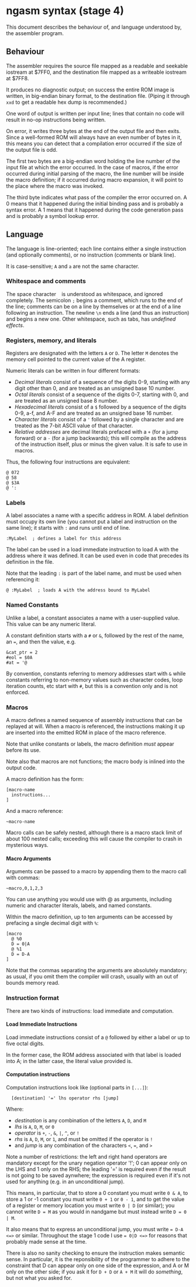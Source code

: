 # ngasm syntax (stage 4)

This document describes the behaviour of, and language understood by, the
assembler program.

## Behaviour

The assembler requires the source file mapped as a readable and seekable iostream
at $7FF0, and the destination file mapped as a writeable iostream at $7FF8.

It produces no diagnostic output; on success the entire ROM image is written, in
big-endian binary format, to the destination file. (Piping it through `xxd` to
get a readable hex dump is recommended.)

One word of output is written per input line; lines that contain no code will
result in no-op instructions being written.

On error, it writes three bytes at the end of the output file and then exits.
Since a well-formed ROM will always have an even number of bytes in it, this
means you can detect that a compilation error occurred if the size of the output
file is odd.

The first two bytes are a big-endian word holding the line number of the input
file at which the error occurred. In the case of macros, if the error occurred
during initial parsing of the macro, the line number will be inside the macro
definition; if it occurred during macro expansion, it will point to the place
where the macro was invoked.

The third byte indicates what pass of the compiler the error occurred on. A 0
means that it happened during the initial binding pass and is probably a syntax
error. A 1 means that it happened during the code generation pass and is
probably a symbol lookup error.

## Language

The language is line-oriented; each line contains either a single instruction
(and optionally comments), or no instruction (comments or blank line).

It is case-sensitive; `A` and `a` are not the same character.

### Whitespace and comments

The space character ` ` is understood as whitespace, and ignored completely. The
semicolon `;` begins a comment, which runs to the end of the line; comments can
be on a line by themselves or at the end of a line following an instruction. The
newline `\n` ends a line (and thus an instruction) and begins a new one. Other
whitespace, such as tabs, has *undefined effects*.

### Registers, memory, and literals

Registers are designated with the letters `A` or `D`. The letter `M` denotes the
memory cell pointed to the current value of the A register.

Numeric literals can be written in four different formats:

- *Decimal literals* consist of a sequence of the digits 0-9, starting with any
  digit other than 0, and are treated as an unsigned base 10 number.
- *Octal literals* consist of a sequence of the digits 0-7, starting with 0, and
  are treated as an unsigned base 8 number.
- *Hexadecimal literals* consist of a `$` followed by a sequence of the digits
  0-9, a-f, and A-F and are treated as an unsigned base 16 number.
- *Character literals* consist of a `'` followed by a single character and are
  treated as the 7-bit ASCII value of that character.
- *Relative addresses* are decimal literals prefaced with a `+` (for a jump
  forward) or a `-` (for a jump backwards); this will compile as the address of
  the instruction itself, plus or minus the given value. It is safe to use in
  macros.

Thus, the following four instructions are equivalent:
```
@ 072
@ 58
@ $3A
@ ':
```

### Labels

A label associates a name with a specific address in ROM. A label definition
must occupy its own line (you cannot put a label and instruction on the same
line); it starts with `:` and runs until end of line.

```
:MyLabel  ; defines a label for this address
```

The label can be used in a load immediate instruction to load A with the address
where it was defined. It can be used even in code that precedes its definition
in the file.

Note that the leading `:` is part of the label name, and must be used when
referencing it:

```
@ :MyLabel  ; loads A with the address bound to MyLabel
```

### Named Constants

Unlike a label, a constant associates a name with a user-supplied value. This
value can be any numeric literal.

A constant definition starts with a `#` or `&`, followed by the rest of the name,
an `=`, and then the value, e.g.

```
&cat_ptr = 2
#eol = $0A
#at = '@
```

By convention, constants referring to memory addresses start with `&` while
constants referring to non-memory values such as character codes, loop iteration
counts, etc start with `#`, but this is a convention only and is not enforced.

### Macros

A macro defines a named sequence of assembly instructions that can be replayed
at will. When a macro is referenced, the instructions making it up are inserted
into the emitted ROM in place of the macro reference.

Note that unlike constants or labels, the macro definition *must* appear before
its use.

Note also that macros are not functions; the macro body is inlined into the
output code.

A macro definition has the form:

```
[macro-name
  instructions...
]
```

And a macro reference:

```
~macro-name
```

Macro calls can be safely nested, although there is a macro stack limit of about
100 nested calls; exceeding this will cause the compiler to crash in mysterious
ways.

#### Macro Arguments

Arguments can be passed to a macro by appending them to the macro call with
commas:

```
~macro,0,1,2,3
```

You can use anything you would use with @ as arguments, including numeric and
character literals, labels, and named constants.

Within the macro definition, up to ten arguments can be accessed by prefacing
a single decimal digit with `%`:

```
[macro
  @ %0
  D = 0|A
  @ %1
  D = D-A
]
```

Note that the commas separating the arguments are absolutely mandatory; as
usual, if you omit them the compiler will crash, usually with an out of bounds
memory read.

### Instruction format

There are two kinds of instructions: load immediate and computation.

#### Load Immediate Instructions

Load immediate instructions consist of a `@` followed by either a label or up to
five octal digits.

In the former case, the ROM address associated with that label is loaded into A;
in the latter case, the literal value provided is.

#### Computation instructions

Computation instructions look like (optional parts in `[...]`):
```
  [destination] '=' lhs operator rhs [jump]
```

Where:
- *destination* is any combination of the letters `A`, `D`, and `M`
- *lhs* is `A`, `D`, `M`, or `0`
- *operator* is `+`, `-`, `&`, `|`, `^`, or `!`
- *rhs* is `A`, `D`, `M`, or `1`, and must be omitted if the operator is `!`
- and *jump* is any combination of the characters `<`, `=`, and `>`

Note a number of restrictions: the left and right hand operators are mandatory
except for the unary negation operator '!'; 0 can appear only on the LHS and
1 only on the RHS; the leading '=' is required even if the result is not going
to be saved aynwhere; the expression is required even if it's not used for
anything (e.g. in an unconditional jump).

This means, in particular, that to store a 0 constant you must write `0 & A`,
to store a 1 or -1 constant you must write `0 + 1` or `0 - 1`, and to get the
value of a register or memory location you must write `0 | D` (or similar); you
cannot write `D = M` as you would in nandgame but must instead write `D = 0 | M`.

It also means that to express an unconditional jump, you must write `= D-A <=>`
or similar. Throughout the stage 1 code I use `= 0|D <=>` for reasons that
probably made sense at the time.

There is also no sanity checking to ensure the instruction makes semantic sense.
In particular, it is the reponsibility of the programmer to adhere to the
constraint that D can appear only on one side of the expression, and A or M only
on the other side; if you ask it for `D + D` or `A + M` it will do *something*,
but not what you asked for.
